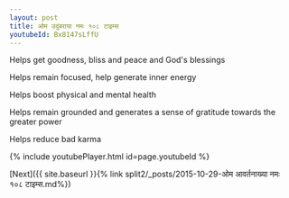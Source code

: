 ```yaml
---
layout: post
title: ओम उदुंबराया नमः १०८ टाइम्स
youtubeId: Bx8147sLffU
---
```

 
 
Helps get goodness, bliss and peace and God's blessings
 
Helps remain focused, help generate inner energy 
 
Helps boost physical and mental health 
 
Helps remain grounded and generates a sense of gratitude towards the greater power 
 
Helps reduce bad karma
 
 
 
 


{% include youtubePlayer.html id=page.youtubeId %}
 
[Next]({{ site.baseurl }}{% link  split2/_posts/2015-10-29-ओम आवर्तनाख्या नमः १०८ टाइम्स.md%})
 

